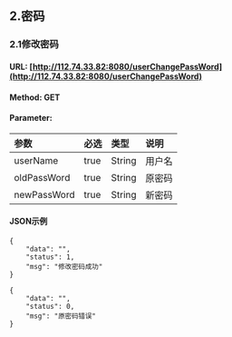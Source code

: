 ## 2.密码

### 2.1修改密码

#### URL: [http://112.74.33.82:8080/userChangePassWord](http://112.74.33.82:8080/userChangePassWord)

#### Method: GET

#### Parameter:

| 参数 | 必选 | 类型 | 说明 |
| :--- | :--- | :--- | :--- |
| userName | true | String | 用户名 |
| oldPassWord | true | String | 原密码 |
| newPassWord | true | String | 新密码 |

#### JSON示例

```
{
    "data": "",
    "status": 1,
    "msg": "修改密码成功"
}
```

```
{
    "data": "",
    "status": 0,
    "msg": "原密码错误"
}
```



